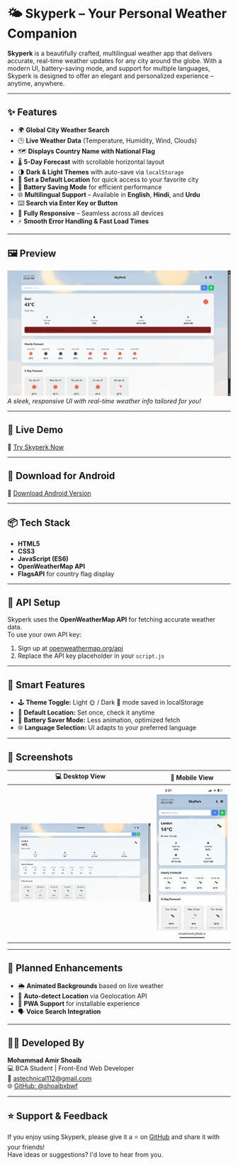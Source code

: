 # 🌤️ Skyperk – Your Personal Weather Companion

**Skyperk** is a beautifully crafted, multilingual weather app that delivers accurate, real-time weather updates for any city around the globe. With a modern UI, battery-saving mode, and support for multiple languages, Skyperk is designed to offer an elegant and personalized experience – anytime, anywhere.

---

## ✨ Features

- 🌍 **Global City Weather Search**
- 🕒 **Live Weather Data** (Temperature, Humidity, Wind, Clouds)
- 🗺️ **Displays Country Name with National Flag**
- 🌡️ **5-Day Forecast** with scrollable horizontal layout
- 🌗 **Dark & Light Themes** with auto-save via `localStorage`
- 💾 **Set a Default Location** for quick access to your favorite city
- 🔋 **Battery Saving Mode** for efficient performance
- 🌐 **Multilingual Support** – Available in **English**, **Hindi**, and **Urdu**
- ⌨️ **Search via Enter Key or Button**
- 📱 **Fully Responsive** – Seamless across all devices
- ⚡ **Smooth Error Handling & Fast Load Times**

---

## 🖼️ Preview

![Skyperk Preview](assets/preview.png)  
*A sleek, responsive UI with real-time weather info tailored for you!*

---

## 🚀 Live Demo

🔗 [Try Skyperk Now](https://shoaibxbwf.github.io/WeatherApp/)

---

## 📲 Download for Android

🔗 [Download Android Version](https://shoaibxbwf.github.io/DownloadPage/)

---

## 📦 Tech Stack

- **HTML5**
- **CSS3**
- **JavaScript (ES6)**
- **OpenWeatherMap API**
- **FlagsAPI** for country flag display

---

## 🔐 API Setup

Skyperk uses the **OpenWeatherMap API** for fetching accurate weather data.  
To use your own API key:

1. Sign up at [openweathermap.org/api](https://openweathermap.org/api)
2. Replace the API key placeholder in your `script.js`

---

## 🧠 Smart Features

- 🕹 **Theme Toggle:** Light 🌞 / Dark 🌙 mode saved in localStorage  
- 📍 **Default Location:** Set once, check it anytime  
- 🔋 **Battery Saver Mode:** Less animation, optimized fetch  
- 🌐 **Language Selection:** UI adapts to your preferred language

---

## 📸 Screenshots

| 💻 Desktop View | 📱 Mobile View |
|----------------|----------------|
| ![desktop](assets/desktop.png) | ![mobile](assets/mobile.png) |

---

## 🚧 Planned Enhancements

- 🌦️ **Animated Backgrounds** based on live weather
- 📍 **Auto-detect Location** via Geolocation API
- 🧩 **PWA Support** for installable experience
- 🗣️ **Voice Search Integration**

---

## 👨‍💻 Developed By

**Mohammad Amir Shoaib**  
💻 BCA Student | Front-End Web Developer  
📧 astechnical112@gmail.com  
🌐 [GitHub: @shoaibxbwf](https://github.com/shoaibxbwf)

---

## ⭐ Support & Feedback

If you enjoy using Skyperk, please give it a ⭐ on [GitHub](https://github.com/shoaibxbwf/WeatherApp) and share it with your friends!  
Have ideas or suggestions? I'd love to hear from you.
